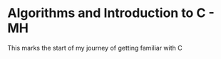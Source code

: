 # Algorithms and Introduction to C - MH
This marks the start of my journey of getting familiar with C
